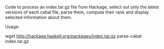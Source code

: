 
Code to process an index.tar.gz file from Hackage,
select out only the latest versions of each cabal file,
parse them, compute their rank and display selected
information about them.

Usage:

  wget http://hackage.haskell.org/packages/index.tar.gz
  parse-cabal index.tar.gz

